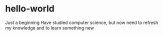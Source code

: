 # hello-world
Just a beginning
Have studied computer science, but now need to refresh my knowledge and to learn something new
